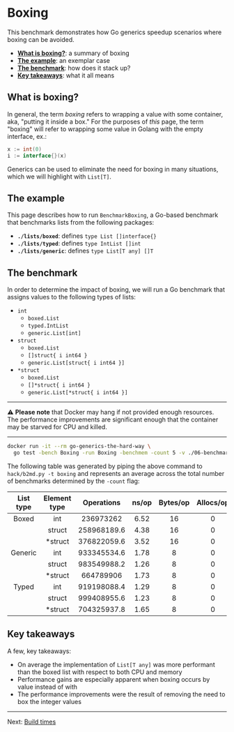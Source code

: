 # Boxing

This benchmark demonstrates how Go generics speedup scenarios where boxing can be avoided.

* [**What is boxing?**](#what-is-boxing?): a summary of boxing
* [**The example**](#the-example): an exemplar case
* [**The benchmark**](#the-benchmark): how does it stack up?
* [**Key takeaways**](#key-takeaways): what it all means

## What is boxing?

In general, the term _boxing_ refers to wrapping a value with some container, aka, "putting it inside a box." For the purposes of _this_ page, the term "boxing" will refer to wrapping some value in Golang with the empty interface, ex.:

```go
x := int(0)
i := interface{}(x)
```

Generics can be used to eliminate the need for boxing in many situations, which we will highlight with `List[T]`.


## The example

This page describes how to run `BenchmarkBoxing`, a Go-based benchmark that benchmarks lists from the following packages:

* **`./lists/boxed`**: defines `type List []interface{}`
* **`./lists/typed`**: defines `type IntList []int`
* **`./lists/generic`**: defines `type List[T any] []T`


## The benchmark

In order to determine the impact of boxing, we will run a Go benchmark that assigns values to the following types of lists:

* `int`
  * `boxed.List`
  * `typed.IntList`
  * `generic.List[int]`
* `struct`
  * `boxed.List`
  * `[]struct{ i int64 }`
  * `generic.List[struct{ i int64 }]`
* `*struct`
  * `boxed.List`
  * `[]*struct{ i int64 }`
  * `generic.List[*struct{ i int64 }]`

---

:warning: **Please note** that Docker may hang if not provided enough resources. The performance improvements are significant enough that the container may be starved for CPU and killed.

---

```bash
docker run -it --rm go-generics-the-hard-way \
  go test -bench Boxing -run Boxing -benchmem -count 5 -v ./06-benchmarks
```

The following table was generated by piping the above command to `hack/b2md.py -t boxing` and represents an average across the total number of benchmarks determined by the `-count` flag:

| List type | Element type | Operations | ns/op | Bytes/op | Allocs/op |
|:---------:|:------------:|:----------:|:-----:|:--------:|:---------:|
| Boxed | int | 236973262 | 6.52 | 16 | 0 |
|  | struct | 258968189.6 | 4.38 | 16 | 0 |
|  | *struct | 376822059.6 | 3.52 | 16 | 0 |
| Generic | int | 933345534.6 | 1.78 | 8 | 0 |
|  | struct | 983549988.2 | 1.26 | 8 | 0 |
|  | *struct | 664789906 | 1.73 | 8 | 0 |
| Typed | int | 919198088.4 | 1.29 | 8 | 0 |
|  | struct | 999408955.6 | 1.23 | 8 | 0 |
|  | *struct | 704325937.8 | 1.65 | 8 | 0 |


## Key takeaways

A few, key takeaways:

* On average the implementation of `List[T any]` was more performant than the boxed list with respect to both CPU and memory
* Performance gains are especially apparent when boxing occurs by value instead of with 
* The performance improvements were the result of removing the need to box the integer values

---

Next: [Build times](./02-build-times.md)
